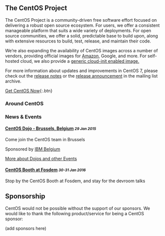 ---
---

## The CentOS Project

The CentOS Project is a community-driven free software effort focused on delivering a robust open source ecosystem. For users, we offer a consistent manageable platform that suits a wide variety of deployments. For open source communities, we offer a solid, predictable base to build upon, along with extensive resources to build, test, release, and maintain their code.

We’re also expanding the availability of CentOS images across a number of vendors, providing official images for [Amazon](https://aws.amazon.com/marketplace/pp/B00O7WM7QW), Google, and more. For self-hosted cloud, we also provide a [generic cloud-init enabled image.](http://cloud.centos.org/centos/7/images/CentOS-7-x86_64-GenericCloud.qcow2.xz)

For more information about updates and improvements in CentOS 7, please check out the [release notes](http://wiki.centos.org/Manuals/ReleaseNotes/CentOS7) or the [release announcement](http://lists.centos.org/pipermail/centos-announce/2015-March/021006.html) in the mailing list archive.

[Get CentOS Now](/download/){:.btn}

### Around CentOS

### News & Events

#### [CentOS Dojo - Brussels, Belgium](http://wiki.centos.org/Events/Dojo/Brussels2016) <small><em>29 Jan 2015
</em></small>

Come join the CentOS team in Brussels

Sponsored by [IBM Belgium](http://www.ibm.com/be/en/)

[More about Dojos and other Events](http://wiki.centos.org/Events/Dojo/)

#### [CentOS Booth at Fosdem](http://fosdem.org/2016/) <small><em>30-31 Jan 2016</em></small>

Stop by the CentOS Booth at Fosdem, and stay for the devroom talks

## Sponsorship

CentOS would not be possible without the support of our sponsors. We would like to thank the following product/service for being a CentOS sponsor:

(add sponsors here)
